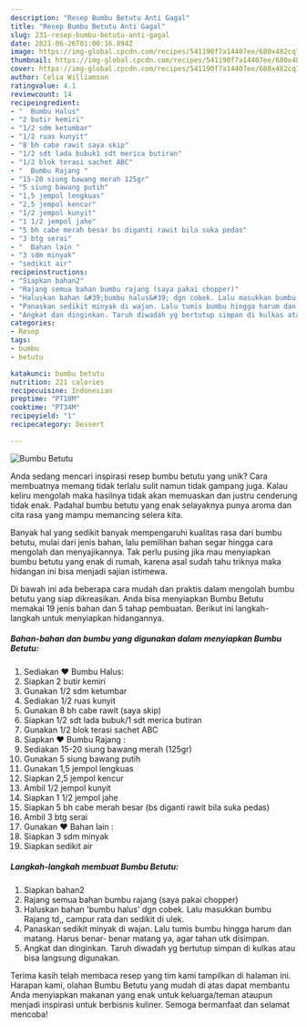 ```yaml
---
description: "Resep Bumbu Betutu Anti Gagal"
title: "Resep Bumbu Betutu Anti Gagal"
slug: 231-resep-bumbu-betutu-anti-gagal
date: 2021-06-26T01:00:16.894Z
image: https://img-global.cpcdn.com/recipes/541190f7a14407ee/680x482cq70/bumbu-betutu-foto-resep-utama.jpg
thumbnail: https://img-global.cpcdn.com/recipes/541190f7a14407ee/680x482cq70/bumbu-betutu-foto-resep-utama.jpg
cover: https://img-global.cpcdn.com/recipes/541190f7a14407ee/680x482cq70/bumbu-betutu-foto-resep-utama.jpg
author: Celia Williamson
ratingvalue: 4.1
reviewcount: 14
recipeingredient:
- "  Bumbu Halus"
- "2 butir kemiri"
- "1/2 sdm ketumbar"
- "1/2 ruas kunyit"
- "8 bh cabe rawit saya skip"
- "1/2 sdt lada bubuk1 sdt merica butiran"
- "1/2 blok terasi sachet ABC"
- "  Bumbu Rajang "
- "15-20 siung bawang merah 125gr"
- "5 siung bawang putih"
- "1,5 jempol lengkuas"
- "2,5 jempol kencur"
- "1/2 jempol kunyit"
- "1 1/2 jempol jahe"
- "5 bh cabe merah besar bs diganti rawit bila suka pedas"
- "3 btg serai"
- "  Bahan lain "
- "3 sdm minyak"
- "sedikit air"
recipeinstructions:
- "Siapkan bahan2"
- "Rajang semua bahan bumbu rajang (saya pakai chopper)"
- "Haluskan bahan &#39;bumbu halus&#39; dgn cobek. Lalu masukkan bumbu Rajang td,, campur rata dan sedikit di ulek."
- "Panaskan sedikit minyak di wajan. Lalu tumis bumbu hingga harum dan matang. Harus benar- benar matang ya, agar tahan utk disimpan."
- "Angkat dan dinginkan. Taruh diwadah yg bertutup simpan di kulkas atau bisa langsung digunakan."
categories:
- Resep
tags:
- bumbu
- betutu

katakunci: bumbu betutu 
nutrition: 221 calories
recipecuisine: Indonesian
preptime: "PT18M"
cooktime: "PT34M"
recipeyield: "1"
recipecategory: Dessert

---
```



![Bumbu Betutu](https://img-global.cpcdn.com/recipes/541190f7a14407ee/680x482cq70/bumbu-betutu-foto-resep-utama.jpg)

Anda sedang mencari inspirasi resep bumbu betutu yang unik? Cara membuatnya memang tidak terlalu sulit namun tidak gampang juga. Kalau keliru mengolah maka hasilnya tidak akan memuaskan dan justru cenderung tidak enak. Padahal bumbu betutu yang enak selayaknya punya aroma dan cita rasa yang mampu memancing selera kita.



Banyak hal yang sedikit banyak mempengaruhi kualitas rasa dari bumbu betutu, mulai dari jenis bahan, lalu pemilihan bahan segar hingga cara mengolah dan menyajikannya. Tak perlu pusing jika mau menyiapkan bumbu betutu yang enak di rumah, karena asal sudah tahu triknya maka hidangan ini bisa menjadi sajian istimewa.


Di bawah ini ada beberapa cara mudah dan praktis dalam mengolah bumbu betutu yang siap dikreasikan. Anda bisa menyiapkan Bumbu Betutu memakai 19 jenis bahan dan 5 tahap pembuatan. Berikut ini langkah-langkah untuk menyiapkan hidangannya.

<!--inarticleads1-->

##### Bahan-bahan dan bumbu yang digunakan dalam menyiapkan Bumbu Betutu:

1. Sediakan  ❤️ Bumbu Halus:
1. Siapkan 2 butir kemiri
1. Gunakan 1/2 sdm ketumbar
1. Sediakan 1/2 ruas kunyit
1. Gunakan 8 bh cabe rawit (saya skip)
1. Siapkan 1/2 sdt lada bubuk/1 sdt merica butiran
1. Gunakan 1/2 blok terasi sachet ABC
1. Siapkan  ❤️ Bumbu Rajang :
1. Sediakan 15-20 siung bawang merah (125gr)
1. Gunakan 5 siung bawang putih
1. Gunakan 1,5 jempol lengkuas
1. Siapkan 2,5 jempol kencur
1. Ambil 1/2 jempol kunyit
1. Siapkan 1 1/2 jempol jahe
1. Siapkan 5 bh cabe merah besar (bs diganti rawit bila suka pedas)
1. Ambil 3 btg serai
1. Gunakan  ❤️ Bahan lain :
1. Siapkan 3 sdm minyak
1. Siapkan sedikit air




<!--inarticleads2-->

##### Langkah-langkah membuat Bumbu Betutu:

1. Siapkan bahan2
1. Rajang semua bahan bumbu rajang (saya pakai chopper)
1. Haluskan bahan &#39;bumbu halus&#39; dgn cobek. Lalu masukkan bumbu Rajang td,, campur rata dan sedikit di ulek.
1. Panaskan sedikit minyak di wajan. Lalu tumis bumbu hingga harum dan matang. Harus benar- benar matang ya, agar tahan utk disimpan.
1. Angkat dan dinginkan. Taruh diwadah yg bertutup simpan di kulkas atau bisa langsung digunakan.




Terima kasih telah membaca resep yang tim kami tampilkan di halaman ini. Harapan kami, olahan Bumbu Betutu yang mudah di atas dapat membantu Anda menyiapkan makanan yang enak untuk keluarga/teman ataupun menjadi inspirasi untuk berbisnis kuliner. Semoga bermanfaat dan selamat mencoba!

